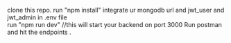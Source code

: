 clone this repo.
run "npm install"
integrate ur mongodb url and jwt_user and jwt_admin in .env file  
run "npm run dev" //this will start your backend on port 3000
Run postman and hit the endpoints .
